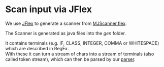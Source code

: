 # Scan input via JFlex
We use [JFlex](http://jflex.de/) to generate a scanner from [MJScanner.flex](/minijava/MJScanner.flex).

The Scanner is generated as java files into the *gen* folder.

It contains terminals (e.g. IF, CLASS, INTEGER, COMMA or WHITESPACE) which are described in RegEx. <br/>
With these it can turn a stream of chars into a stream of terminals (also called token stream), which can then be parsed by our [parser](/docs/Parsing.md).
